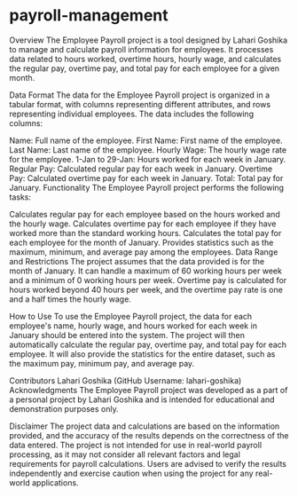 # payroll-management

Overview
The Employee Payroll project is a tool designed by Lahari Goshika to manage and calculate payroll information for employees. It processes data related to hours worked, overtime hours, hourly wage, and calculates the regular pay, overtime pay, and total pay for each employee for a given month.

Data Format
The data for the Employee Payroll project is organized in a tabular format, with columns representing different attributes, and rows representing individual employees. The data includes the following columns:

Name: Full name of the employee.
First Name: First name of the employee.
Last Name: Last name of the employee.
Hourly Wage: The hourly wage rate for the employee.
1-Jan to 29-Jan: Hours worked for each week in January.
Regular Pay: Calculated regular pay for each week in January.
Overtime Pay: Calculated overtime pay for each week in January.
Total: Total pay for January.
Functionality
The Employee Payroll project performs the following tasks:

Calculates regular pay for each employee based on the hours worked and the hourly wage.
Calculates overtime pay for each employee if they have worked more than the standard working hours.
Calculates the total pay for each employee for the month of January.
Provides statistics such as the maximum, minimum, and average pay among the employees.
Data Range and Restrictions
The project assumes that the data provided is for the month of January. It can handle a maximum of 60 working hours per week and a minimum of 0 working hours per week. Overtime pay is calculated for hours worked beyond 40 hours per week, and the overtime pay rate is one and a half times the hourly wage.

How to Use
To use the Employee Payroll project, the data for each employee's name, hourly wage, and hours worked for each week in January should be entered into the system. The project will then automatically calculate the regular pay, overtime pay, and total pay for each employee. It will also provide the statistics for the entire dataset, such as the maximum pay, minimum pay, and average pay.

Contributors
Lahari Goshika (GitHub Username: lahari-goshika)
Acknowledgments
The Employee Payroll project was developed as a part of a personal project by Lahari Goshika and is intended for educational and demonstration purposes only.

Disclaimer
The project data and calculations are based on the information provided, and the accuracy of the results depends on the correctness of the data entered. The project is not intended for use in real-world payroll processing, as it may not consider all relevant factors and legal requirements for payroll calculations. Users are advised to verify the results independently and exercise caution when using the project for any real-world applications.
